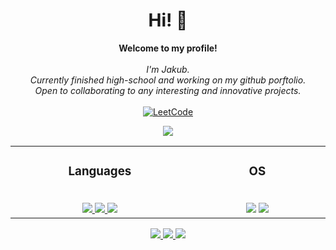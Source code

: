 <h1 align="center">Hi! 👋</h1>

<p align="center">
    <b>Welcome to my profile!</b><br><br>
    <i>
        I'm Jakub.<br>
        Currently finished high-school and working on my github porftolio.<br>
        Open to collaborating to any interesting and innovative projects.<br>
    </i><br>
    <a href="https://leetcode.com/doleckijakub/">
        <img src="https://img.shields.io/badge/LeetCode-blue?style=flat-square&logo=LeetCode" alt="LeetCode">
    </a>
</p>

<p align="center">
  <a href="https://github.com/doleckijakub">
    <img src="https://komarev.com/ghpvc/?username=doleckijakub&color=blue&style=flat" />
  </a>
</p>

<table width="100%" style="border:none" align="center">
  <tr>
    <td width="2000px" align="center">
      <h3>Languages</h3>
      <br />
      <a href="https://github.com/doleckijakub?tab=repositories&q=&type=&language=c&sort=">
        <img src="https://img.shields.io/badge/c-black?style=for-the-badge&logo=c" />
      </a>
      <a href="https://github.com/doleckijakub?tab=repositories&q=&type=&language=c%2B%2B&sort=">
        <img src="https://img.shields.io/badge/c++-black?style=for-the-badge&logo=cplusplus" />
      </a>
      <a href="https://github.com/doleckijakub?tab=repositories&q=&type=&language=php&sort=">
        <img src="https://img.shields.io/badge/php-black?style=for-the-badge&logo=php" />
      </a>
    </td>
    <td width="2000px" align="center">
      <h3>OS</h3>
      <br />
      <img src="https://img.shields.io/badge/linux-black?style=for-the-badge&logo=Linux" />
      <img src="https://img.shields.io/badge/Windows-black?style=for-the-badge&logo=Windows" />
    </td>
  </tr>
</table>

<!-- ### Languages
[![C](https://img.shields.io/badge/c-black?style=for-the-badge&logo=c)](https://github.com/doleckijakub?tab=repositories&q=&type=&language=c&sort=)
[![C++](https://img.shields.io/badge/c++-black?style=for-the-badge&logo=cplusplus)](https://github.com/doleckijakub?tab=repositories&q=&type=&language=c%2B%2B&sort=)
<!-- [![PHP](https://img.shields.io/badge/php-black?style=for-the-badge&logo=php)](https://github.com/doleckijakub?tab=repositories&q=&type=&language=php&sort=) -->
<!-- [![Python](https://img.shields.io/badge/python-black?style=for-the-badge&logo=python)](TBD) -->
<!-- [![JavaScript](https://img.shields.io/badge/javascript-black?style=for-the-badge&logo=javascript)](TBD) -->
<!-- [![Java](https://img.shields.io/badge/java-black?style=for-the-badge&logo=openjdk)](TDB) -->
<!-- [![Bash](https://img.shields.io/badge/bash-black?style=for-the-badge&logo=gnu-bash&logoColor=white)](TBD) -->

<p align="center">
  <a href="https://github.com/doleckijakub">
    <img src="http://github-profile-summary-cards.vercel.app/api/cards/profile-details?username=doleckijakub&theme=transparent" />
  </a>
  <a href="https://github.com/doleckijakub">
    <img src="https://github-readme-streak-stats.herokuapp.com/?user=doleckijakub&hide_border=true&card_width=338&theme=transparent" />
  </a>
  <a href="https://github.com/doleckijakub">
    <img src="http://github-profile-summary-cards.vercel.app/api/cards/stats?username=doleckijakub&theme=transparent" />
  </a>
<!--   <a href="https://github.com/doleckijakub">
    <img src="https://github-readme-stats.vercel.app/api/top-langs/?username=doleckijakub&langs_count=10&exclude_repo=&hide=jupyter%20notebook,vim%20script,cmake,makefile,batchfile,emacs%20lisp,css,html&layout=default&card_width=699&hide_border=true&theme=transparent" />
  </a> -->
</p>
